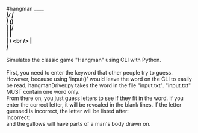 #hangman
  _______<br />
 |/      |<br />
 |      (_)<br />
 |      \|/<br />
 |       |<br />
 |      / \<br />
 |<br />
_|___<br />
<br />
Simulates the classic game "Hangman" using CLI with Python.<br />
<br />
First, you need to enter the keyword that other people try to guess. However, because using 'input()' would leave the word on the CLI to easily be read, hangmanDriver.py takes the word in the file "input.txt". "input.txt" MUST contain one word only.<br />
From there on, you just guess letters to see if they fit in the word. If you enter the correct letter, it will be revealed in the blank lines. If the letter guessed is incorrect, the letter will be listed after: <br />
Incorrect:<br />
and the gallows will have parts of a man's body drawn on.<br />
